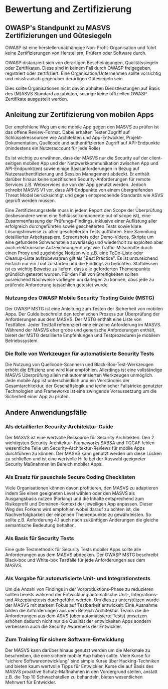 # Bewertung and Zertifizierung

## OWASP's Standpunkt zu MASVS Zertifizierungen und Gütesiegeln

OWASP ist eine herstellerunabhängige Non-Profit-Organisation und führt keine Zertifizierungen von Herstellern, Prüfern oder Software durch.

OWASP distanziert sich von derartigen Bescheinigungen, Qualitätssiegeln oder Zertifikaten. Diese sind in keinem Fall durch OWASP freigegeben, registriert oder zertifiziert. Eine Organisation/Unternehmen sollte vorsichtig und misstrauisch gegenüber derartigen Gütesiegeln sein.

Dies sollte Organisationen nicht davon abhalten Dienstleistungen auf Basis des (M)ASVS Standard anzubieten, solange keine offiziellen OWASP Zertifikate ausgestellt werden.

## Anleitung zur Zertifizierung von mobilen Apps

Der empfohlene Weg um eine mobile App gegen den MASVS zu prüfen ist das offene Review-Format. Dabei erhalten Tester Zugriff auf Schlüsselressourcen wie Architekten und App-Entwickler, Projekt-Dokumentation, Quellcode und authentifizierten Zugriff auf API-Endpunkte (mindestens ein Nutzeraccount für jede Rolle)

Es ist wichtig zu erwähnen, dass der MASVS nur die Security auf der client-seitigen mobilen App und der Netzwerkkommunikation zwischen App und API-Endpunkt(en) sowie einige Basisanforderungen in Bezug auf Nutzerauthentifizierung und Session Management abdeckt. Er enthält darüber hinaus keine spezifischen Security-Anforderungen für remote Services z.B. Webservices die von der App genutzt werden. Jedoch schreibt MASVS V1 vor, dass API-Endpunkte von einem übergreifenden Threat Model berücksichtigt und gegen entsprechende Standards wie ASVS geprüft werden müssen.

Eine Zertifizierungsstelle muss in jedem Report den Scope der Überprüfung (insbesondere wenn eine Schlüsselkomponente out of scope ist), eine Zusammenfassung der Prüfungs-Findings, inklusive einer Auflistung aller erfolgreich durchgeführten sowie gescheiterten Tests sowie klare Lösungshinweise zu allen gescheiterten Tests aufführen. Eine Sammlung detaillierter Arbeitspapiere, Screenshots oder Demo-Videos, Skripte um eine gefundene Schwachstelle zuverlässig und wiederholt zu exploiten aber auch elektronische Aufzeichnungen/Logs wie Traffic-Mitschnitte durch einen Proxy und zugehörige Notizen wie z.B. eine ToDo-Liste oder Cleanup-Liste aufzubewahren gilt als "Best Practice". Es ist unzureichend einfach nur ein Tool zu starten und die Findings zu berichten. Stattdessen ist es wichtig Beweise zu liefern, dass alle geforderten Themenpunkte gründlich getestet wurden. Für den Fall von Streitigkeiten sollten ausreichend Nachweise vorliegen um darlegen zu können, dass jede zu prüfende Anforderung tatsächlich getestet wurde.

### Nutzung des OWASP Mobile Security Testing Guide (MSTG)

Der OWASP MSTG ist eine Anleitung zum Testen der Sicherheit von mobilen Apps. Der Guide beschreibt den technischen Prozess zur Überprüfung der Anforderungen aus dem MASVS. Der MSTG enthält eine Liste von Testfällen. Jeder Testfall referenziert eine einzelne Anforderung im MASVS. Während der MASVS eher grobe und generische Anforderungen enthält, bietet der MSTG detaillierte Empfehlungen und Testprozeduren je mobilem Betriebssystem.

<div style="page-break-after: always;"></div>

### Die Rolle von Werkzeugen für automatisierte Security Tests

Die Nutzung von Quellcode-Scannern und Black-Box-Test-Werkzeugen erhöht die Effizienz und wird klar empfohlen. Allerdings ist eine vollständige MASVS Überprüfung allein mit automatisierten Werkzeugen unmöglich. Jede mobile App ist unterschiedlich und ein Verständnis der Gesamtarchitektur, der Geschäftslogik und technischer Fallstricke genutzter Technologien und Frameworks ist eine zwingende Voraussetzung um die Sicherheit einer App zu prüfen.

## Andere Anwendungsfälle

### Als detaillierter Security-Architektur-Guide

Der MASVS ist eine wertvolle Ressource für Security Architekten. Den 2 wichtigsten Security-Architektur-Frameworks SABSA und TOGAF fehlen wesentliche Teile um Security-Architektur-Reviews für mobile Apps durchführen zu können. Der MASVS kann genutzt werden um diese Lücken zu schließen und ist eine wertvolle Hilfe bei der Auswahl geeigneter Security Maßnahmen im Bereich mobiler Apps.

### Als Ersatz für pauschale Secure Coding Checklisten

Viele Organisationen können davon profitieren, den MASVS zu adaptieren indem Sie einen geeigneten Level wählen oder den MASVS als Ausgangsbasis nutzen (Forking) und die Inhalte entsprechend zum Risikoprofil und Domänen-Kontext der jeweiligen App anpassen. Dieser Weg des Forkens wird empfohlen wobei darauf zu achten ist, die Nachverfolgbarkeit der einzelnen Themenpunkte zu gewährleisten. So sollte z.B. Anforderung 4.1 auch nach zukünftigen Änderungen die gleiche semantische Bedeutung behalten.

### Als Basis für Security Tests

Eine gute Testmethodik für Security Tests mobiler Apps sollte alle Anforderungen aus dem MASVS abdecken. Der OWASP MSTG beschreibt Black-box und White-box Testfälle für jede Anforderungen aus dem MASVS.

### Als Vorgabe für automatisierte Unit- und Integrationstests

Um die Anzahl von Findings in der Vorproduktions-Phase zu reduzieren sollten bereits während der Entwicklung automatische Unit-, Integrations- und Akzeptanztests durchgeführt werden. Um dies zu unterstützen wurde der MASVS mit starkem Fokus auf Testbarkeit entwickelt. Eine Ausnahme bilden die Anforderungen aus dem Bereich Architektur. Teams die die Anforderungen aus dem ASVS (über automatisierte Tests) umsetzen erhöhen dadurch nicht nur die Qualität der entwickelten Apps sondern verbessern auch die Security Awareness der Entwickler.

### Zum Training für sichere Software-Entwicklung

Der MASVS kann darüber hinaus genutzt werden um die Merkmale zu beschreiben, die eine sichere mobile App haben sollte. Viele Kurse für "sichere Softwareentwicklung" sind simple Kurse über Hacking-Techniken und bieten kaum wertvolle Tipps für Entwickler. Kurse die auf Basis des MASVS proaktive Schutz-Maßnahmen in den Vordergrund stellen, anstatt z.B. die Top 10 Schwachstellen zu behandeln, bieten wesentlichen Mehrwert für Entwickler.
